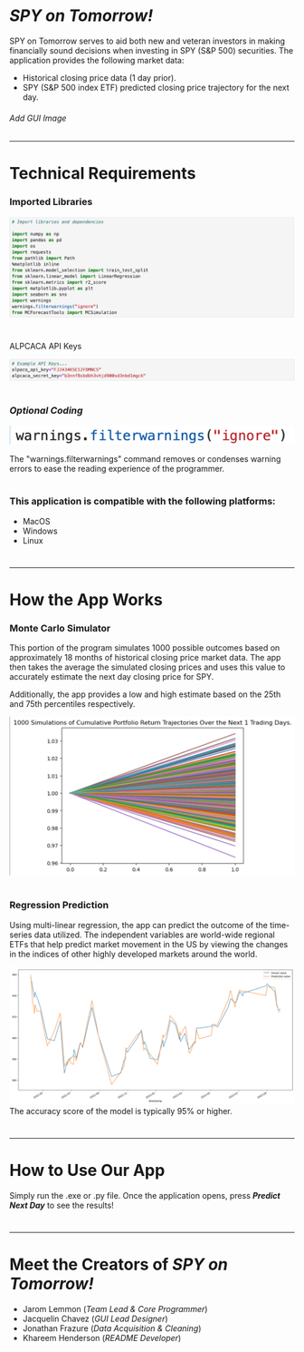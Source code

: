 # ***SPY on Tomorrow!***
SPY on Tomorrow serves to aid both new and veteran investors in making financially sound decisions when investing in SPY (S&P 500) securities. The application provides the following market data:
* Historical closing price data (1 day prior).
* SPY (S&P 500 index ETF) predicted closing price trajectory for the next day.
###### Add GUI Image

---
#
# Technical Requirements
###  Imported Libraries

 ![](Pictures/library_imports.png)

#

ALPCACA API Keys 

![](Pictures/example_api_keys.png)


#

### *Optional Coding*

 

![](Pictures/warnings_filter.png)

The "warnings.filterwarnings" command removes or condenses warning errors to ease the reading experience of the programmer.
#
### This application is compatible with the following platforms:
* MacOS
* Windows
* Linux 
#
#
---
# How the App Works
### Monte Carlo Simulator
This portion of the program simulates 1000 possible outcomes based on approximately 18 months of historical closing price market data. The app then takes the average the simulated closing prices and uses this value to accurately estimate the next day closing price for SPY.

Additionally, the app provides a low and high estimate based on the 25th and 75th percentiles respectively. 

![](Pictures/mc_graph.png)
#

### Regression Prediction
Using multi-linear regression, the app can predict the outcome of the time-series data utilized. The independent variables are world-wide regional ETFs that help predict market movement in the US by viewing the changes in the indices of other highly developed markets around the world. 

 

![](Pictures/regression_graph.png)
The accuracy score of the model is typically 95% or higher.
#
#
---
#
#
# How to Use Our App
Simply run the .exe or .py file. Once the application opens, press ***Predict Next Day*** to see the results!
#
#
---
#
#
# Meet the Creators of *SPY on Tomorrow!*
* Jarom Lemmon (*Team Lead & Core Programmer*)
* Jacquelin Chavez (*GUI Lead Designer*)
* Jonathan Frazure (*Data Acquisition & Cleaning*)
* Khareem Henderson (*README Developer*)

